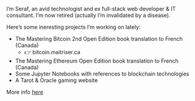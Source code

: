 I’m Seraf, an avid technologist and ex full-stack web developer & IT consultant. I’m now retired (actually I’m invalidated by a disease).

Here’s some ineresting projects I’m working on lately:

* The Mastering Bitcoin 2nd Open Edition book translation to French (Canada)
    * 👉 bitcoin.maitriser.ca
* The Mastering Ethereum Open Edition book translation to French (Canada)
* Some Jupyter Notebooks with references to blockchain technologies
* A Tarot & Oracle gaming website

More info [here](https://cv.seraf.me/)
